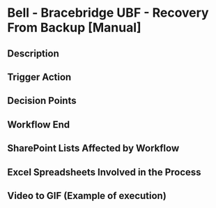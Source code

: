 # Bell - Bracebridge UBF - Recovery From Backup [Manual]

## Description


## Trigger Action


## Decision Points


## Workflow End


## SharePoint Lists Affected by Workflow


## Excel Spreadsheets Involved in the Process


## Video to GIF (Example of execution)